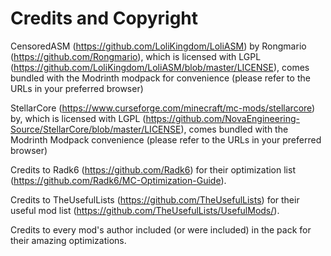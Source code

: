 # Credits and Copyright

CensoredASM (https://github.com/LoliKingdom/LoliASM) by Rongmario (https://github.com/Rongmario),
which is licensed with LGPL (https://github.com/LoliKingdom/LoliASM/blob/master/LICENSE),
comes bundled with the Modrinth modpack for convenience
(please refer to the URLs in your preferred browser)

StellarCore (https://www.curseforge.com/minecraft/mc-mods/stellarcore) by, 
which is licensed with LGPL (https://github.com/NovaEngineering-Source/StellarCore/blob/master/LICENSE), 
comes bundled with the Modrinth Modpack convenience
(please refer to the URLs in your preferred browser)

Credits to Radk6 (https://github.com/Radk6) for their optimization list
(https://github.com/Radk6/MC-Optimization-Guide).

Credits to TheUsefulLists (https://github.com/TheUsefulLists) for their useful mod list
(https://github.com/TheUsefulLists/UsefulMods/).

Credits to every mod's author included (or were included) in the pack for their amazing optimizations.

